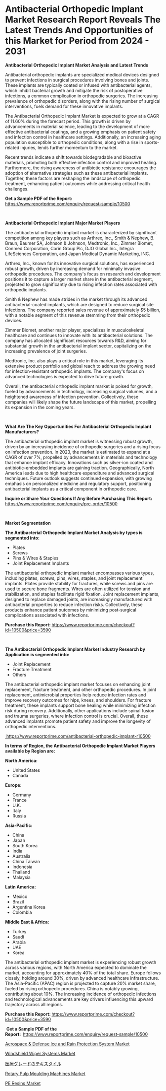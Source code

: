 <p><h1>Antibacterial Orthopedic Implant Market Research Report Reveals The Latest Trends And Opportunities of this Market for Period from 2024 - 2031</h1></p><p><strong>Antibacterial Orthopedic Implant Market Analysis and Latest Trends</strong></p>
<p><p>Antibacterial orthopedic implants are specialized medical devices designed to prevent infections in surgical procedures involving bones and joints. These implants are typically coated or infused with antibacterial agents, which inhibit bacterial growth and mitigate the risk of postoperative infections, a common complication in orthopedic surgeries. The increasing prevalence of orthopedic disorders, along with the rising number of surgical interventions, fuels demand for these innovative implants.</p><p>The Antibacterial Orthopedic Implant Market is expected to grow at a CAGR of 11.60% during the forecast period. This growth is driven by advancements in material science, leading to the development of more effective antibacterial coatings, and a growing emphasis on patient safety and infection control in healthcare settings. Additionally, an increasing aging population susceptible to orthopedic conditions, along with a rise in sports-related injuries, lends further momentum to the market.</p><p>Recent trends indicate a shift towards biodegradable and bioactive materials, promoting both effective infection control and improved healing. Furthermore, the rising awareness of antibiotic resistance encourages the adoption of alternative strategies such as these antibacterial implants. Together, these factors are reshaping the landscape of orthopedic treatment, enhancing patient outcomes while addressing critical health challenges.</p></p>
<p><strong>Get a Sample PDF of the Report:&nbsp;</strong> <a href="https://www.reportprime.com/enquiry/request-sample/10500">https://www.reportprime.com/enquiry/request-sample/10500</a></p>
<p>&nbsp;</p>
<p><strong>Antibacterial Orthopedic Implant Major Market Players</strong></p>
<p><p>The antibacterial orthopedic implant market is characterized by significant competition among key players such as Arthrex, Inc., Smith & Nephew, B. Braun, Baumer SA, Johnson & Johnson, Medtronic, Inc., Zimmer Biomet, Conmed Corporation, Corin Group Plc, DJO Global Inc., Integra LifeSciences Corporation, and Japan Medical Dynamic Marketing, INC. </p><p>Arthrex, Inc., known for its innovative surgical solutions, has experienced robust growth, driven by increasing demand for minimally invasive orthopedic procedures. The company's focus on research and development positions it to capture a larger market share in the antibacterial segment, projected to grow significantly due to rising infection rates associated with orthopedic implants.</p><p>Smith & Nephew has made strides in the market through its advanced antibacterial-coated implants, which are designed to reduce surgical site infections. The company reported sales revenue of approximately $5 billion, with a notable segment of this revenue stemming from their orthopedic devices. </p><p>Zimmer Biomet, another major player, specializes in musculoskeletal healthcare and continues to innovate with its antibacterial solutions. The company has allocated significant resources towards R&D, aiming for substantial growth in the antibacterial implant sector, capitalizing on the increasing prevalence of joint surgeries.</p><p>Medtronic, Inc. also plays a critical role in this market, leveraging its extensive product portfolio and global reach to address the growing need for infection-resistant orthopedic implants. The company's focus on advanced technologies is expected to drive future growth.</p><p>Overall, the antibacterial orthopedic implant market is poised for growth, fueled by advancements in technology, increasing surgical volumes, and a heightened awareness of infection prevention. Collectively, these companies will likely shape the future landscape of this market, propelling its expansion in the coming years.</p></p>
<p>&nbsp;</p>
<p><strong>What Are The Key Opportunities For Antibacterial Orthopedic Implant Manufacturers?</strong></p>
<p><p>The antibacterial orthopedic implant market is witnessing robust growth, driven by an increasing incidence of orthopedic surgeries and a rising focus on infection prevention. In 2023, the market is estimated to expand at a CAGR of over 7%, propelled by advancements in materials and technology that enhance implant efficacy. Innovations such as silver-ion coated and antibiotic-embedded implants are gaining traction. Geographically, North America leads due to high healthcare expenditure and advanced surgical techniques. Future outlook suggests continued expansion, with growing emphasis on personalized medicine and regulatory support, positioning antibacterial implants as a critical component in orthopedic care.</p></p>
<p><strong>Inquire or Share Your Questions If Any Before Purchasing This Report:</strong> <a href="https://www.reportprime.com/enquiry/pre-order/10500">https://www.reportprime.com/enquiry/pre-order/10500</a></p>
<p>&nbsp;</p>
<p><strong>Market Segmentation</strong></p>
<p><strong>The Antibacterial Orthopedic Implant Market Analysis by types is segmented into:</strong></p>
<p><ul><li>Plates</li><li>Screws</li><li>Pins & Wires & Staples</li><li>Joint Replacement Implants</li></ul></p>
<p><p>The antibacterial orthopedic implant market encompasses various types, including plates, screws, pins, wires, staples, and joint replacement implants. Plates provide stability for fractures, while screws and pins are used to secure bone fragments. Wires are often utilized for tension and stabilization, and staples facilitate rigid fixation. Joint replacement implants, designed to replace damaged joints, are increasingly manufactured with antibacterial properties to reduce infection risks. Collectively, these products enhance patient outcomes by minimizing post-surgical complications associated with infections.</p></p>
<p><strong>Purchase this Report:&nbsp;</strong><a href="https://www.reportprime.com/checkout?id=10500&price=3590">https://www.reportprime.com/checkout?id=10500&price=3590</a></p>
<p>&nbsp;</p>
<p><strong>The Antibacterial Orthopedic Implant Market Industry Research by Application is segmented into:</strong></p>
<p><ul><li>Joint Replacement</li><li>Fracture Treatment</li><li>Others</li></ul></p>
<p><p>The antibacterial orthopedic implant market focuses on enhancing joint replacement, fracture treatment, and other orthopedic procedures. In joint replacement, antimicrobial properties help reduce infection rates and improve recovery outcomes for hips, knees, and shoulders. For fracture treatment, these implants support bone healing while minimizing infection risk during recovery. Additionally, other applications include spinal fusion and trauma surgeries, where infection control is crucial. Overall, these advanced implants promote patient safety and improve the longevity of orthopedic interventions.</p></p>
<p><a href="https://www.reportprime.com/antibacterial-orthopedic-implant-r10500">&nbsp;https://www.reportprime.com/antibacterial-orthopedic-implant-r10500</a></p>
<p><strong>In terms of Region, the Antibacterial Orthopedic Implant Market Players available by Region are:</strong></p>
<p>
    <p> <strong> North America: </strong>
        <ul>
            <li>United States</li>
            <li>Canada</li>
        </ul>
        </p> 
    <p> <strong> Europe: </strong>
        <ul>
            <li>Germany</li>
            <li>France</li>
            <li>U.K.</li>
            <li>Italy</li>
            <li>Russia</li>
        </ul>
        </p> 
    <p> <strong> Asia-Pacific: </strong>
        <ul>
            <li>China</li>
            <li>Japan</li>
            <li>South Korea</li>
            <li>India</li>
            <li>Australia</li>
            <li>China Taiwan</li>
            <li>Indonesia</li>
            <li>Thailand</li>
            <li>Malaysia</li>
        </ul>
        </p> 
    <p> <strong> Latin America: </strong>
        <ul>
            <li>Mexico</li>
            <li>Brazil</li>
            <li>Argentina Korea</li>
            <li>Colombia</li>
        </ul>
        </p> 
    <p> <strong> Middle East & Africa: </strong>
        <ul>
            <li>Turkey</li>
            <li>Saudi</li>
            <li>Arabia</li>
            <li>UAE</li>
            <li>Korea</li>
        </ul>
    </p>
    </p>
<p><p>The antibacterial orthopedic implant market is experiencing robust growth across various regions, with North America expected to dominate the market, accounting for approximately 40% of the total share. Europe follows closely, holding around 30%, driven by advanced healthcare infrastructure. The Asia-Pacific (APAC) region is projected to capture 20% market share, fueled by rising orthopedic procedures. China is notably growing, contributing about 10%. The increasing incidence of orthopedic infections and technological advancements are key drivers influencing this upward trajectory across all regions.</p></p>
<p><strong>Purchase this Report: </strong><a href="https://www.reportprime.com/checkout?id=10500&price=3590">https://www.reportprime.com/checkout?id=10500&price=3590</a></p>
<p>&nbsp;<strong>Get a Sample PDF of the Report:&nbsp;&nbsp;</strong><a href="https://www.reportprime.com/enquiry/request-sample/10500">https://www.reportprime.com/enquiry/request-sample/10500</a></p>
<p><strong></strong></p>
<p><p><a href="https://issuu.com/reportprime-2/docs/aerospace-defense-ice-and-rain-prot_2a4cdc97455300">Aerospace & Defense Ice and Rain Protection System Market</a></p><p><a href="https://issuu.com/reportprime-2/docs/windshield-wiper-systems-market-siz_9cdd6c48e2d57e">Windshield Wiper Systems Market</a></p><p><a href="https://medium.com/@jamiebertrgnaum3545/medical-grade-textiles-market-%E3%81%AE%E3%82%B0%E3%83%AD%E3%83%BC%E3%83%90%E3%83%AB%E5%B8%82%E5%A0%B4%E6%A6%82%E8%A6%81%E3%81%AF-%E4%B8%96%E7%95%8C%E3%81%8A%E3%82%88%E3%81%B3%E4%B8%BB%E8%A6%81%E5%B8%82%E5%A0%B4%E3%81%AB%E3%81%8A%E3%81%91%E3%82%8B%E6%A5%AD%E7%95%8C%E3%81%AB%E5%BD%B1%E9%9F%BF%E3%82%92%E4%B8%8E%E3%81%88%E3%82%8B%E4%B8%BB%E8%A6%81%E3%81%AA%E3%83%88%E3%83%AC%E3%83%B3%E3%83%89%E3%81%AB%E3%81%A4%E3%81%84%E3%81%A6-%E7%8B%AC%E8%87%AA%E3%81%AE%E8%A6%96%E7%82%B9%E3%82%92%E6%8F%90%E4%BE%9B%E3%81%97%E3%81%BE%E3%81%99-98429bfb250e?postPublishedType=initial">医療グレードのテキスタイル</a></p><p><a href="https://medium.com/@mayrussel2007/the-comprehensive-rotary-pulp-moulding-machines-market-research-report-is-essential-for-d897ed61cc6b">Rotary Pulp Moulding Machines Market</a></p><p><a href="https://www.linkedin.com/pulse/pe-resins-market-industry-trends-forecast-period-from-2024-0a90e?trackingId=qMbC1jC3SV%2BEYvXddulmZQ%3D%3D">PE Resins Market</a></p></p>